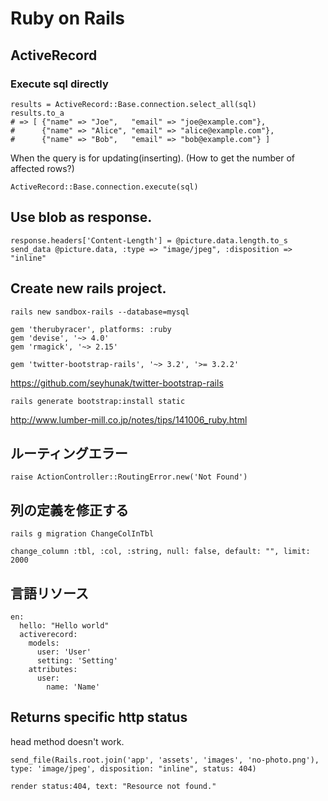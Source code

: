 # Ruby on Rails

## ActiveRecord
### Execute sql directly
```
results = ActiveRecord::Base.connection.select_all(sql)
results.to_a
# => [ {"name" => "Joe",   "email" => "joe@example.com"},
#      {"name" => "Alice", "email" => "alice@example.com"},
#      {"name" => "Bob",   "email" => "bob@example.com"} ]
```

When the query is for updating(inserting). (How to get the number of affected rows?)
```
ActiveRecord::Base.connection.execute(sql)
```

## Use blob as response.
```
response.headers['Content-Length'] = @picture.data.length.to_s
send_data @picture.data, :type => "image/jpeg", :disposition => "inline"
```

## Create new rails project.
```
rails new sandbox-rails --database=mysql
```

``` Gemfile
gem 'therubyracer', platforms: :ruby
gem 'devise', '~> 4.0'
gem 'rmagick', '~> 2.15'

gem 'twitter-bootstrap-rails', '~> 3.2', '>= 3.2.2'
```
https://github.com/seyhunak/twitter-bootstrap-rails

```
rails generate bootstrap:install static
```
http://www.lumber-mill.co.jp/notes/tips/141006_ruby.html

## ルーティングエラー
```
raise ActionController::RoutingError.new('Not Found')
```

## 列の定義を修正する
```
rails g migration ChangeColInTbl
```

```
change_column :tbl, :col, :string, null: false, default: "", limit: 2000
```

## 言語リソース
```
en:
  hello: "Hello world"
  activerecord:
    models:
      user: 'User'
      setting: 'Setting'
    attributes:
      user:
        name: 'Name'
```

## Returns specific http status
head method doesn't work.

```
send_file(Rails.root.join('app', 'assets', 'images', 'no-photo.png'), type: 'image/jpeg', disposition: "inline", status: 404)
```

```
render status:404, text: "Resource not found."
```
